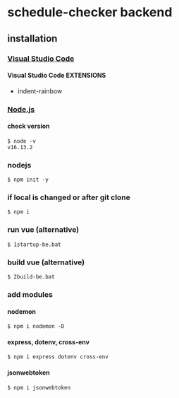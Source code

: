 # schedule-checker backend

## installation

### [Visual Studio Code](https://code.visualstudio.com)

#### Visual Studio Code EXTENSIONS

- indent-rainbow

### [Node.js](https://nodejs.org/ko)

#### check version

```console
$ node -v
v16.13.2
```

### nodejs

```console
$ npm init -y
```

### if local is changed or after git clone

```
$ npm i
```

### run vue (alternative)

```
$ 1startup-be.bat
```

### build vue (alternative)

```
$ 2build-be.bat
```

### add modules

#### nodemon

```console
$ npm i nodemon -D
```

#### express, dotenv, cross-env

```console
$ npm i express dotenv cross-env
```

#### jsonwebtoken

```console
$ npm i jsonwebtoken
```
